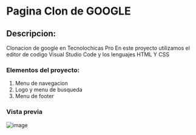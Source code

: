 # Pagina Clon de GOOGLE
## Descripcion:

Clonacion de google en Tecnolochicas Pro 
En este proyecto utilizamos el editor de codigo Visual Studio Code y los lenguajes HTML Y CSS 
### Elementos del proyecto: 
<ol>
 <li>Menu de navegacion  </li>
 <li>Logo y menu de busqueda  </li>
<li>Menu de footer  </li>
 </ol>
 
### Vista previa

![image](https://github.com/lissetserrano/GOOGLE-CLON/assets/127582008/a7baf576-34b0-458c-9618-af787aad474c)
